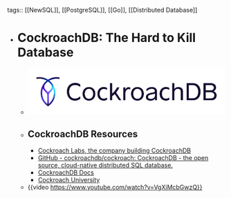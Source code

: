 tags:: [[NewSQL]], [[PostgreSQL]], [[Go]], [[Distributed Database]]

- # CockroachDB: The Hard to Kill Database
	- ![cockroachdb.png](../assets/cockroachdb_1688133341028_0.png)
	- ## CockroachDB Resources
		- [Cockroach Labs, the company building CockroachDB](https://www.cockroachlabs.com/)
		- [GitHub - cockroachdb/cockroach: CockroachDB - the open source, cloud-native distributed SQL database.](https://github.com/cockroachdb/cockroach)
		- [CockroachDB Docs](https://www.cockroachlabs.com/docs)
		- [Cockroach University](https://university.cockroachlabs.com/)
	- {{video https://www.youtube.com/watch?v=VgXiMcbGwzQ}}